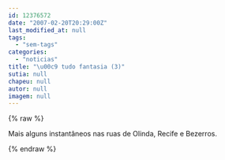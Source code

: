 ```yaml
---
id: 12376572
date: "2007-02-20T20:29:00Z"
last_modified_at: null
tags:
  - "sem-tags"
categories:
  - "noticias"
title: "\u00c9 tudo fantasia (3)"
sutia: null
chapeu: null
autor: null
imagem: null
---
```

{% raw %}
<p>Mais alguns instantâneos nas ruas de Olinda, Recife e Bezerros. </p>
{% endraw %}